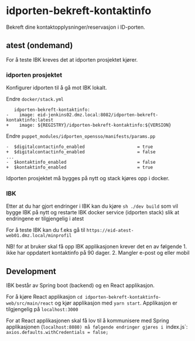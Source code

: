 # idporten-bekreft-kontaktinfo
Bekreft dine kontaktopplysninger/reservasjon i ID-porten.

## atest (ondemand)
For å teste IBK kreves det at idporten prosjektet kjører.


### idporten prosjektet
Konfigurer idporten til å gå mot IBK lokalt.

Endre `docker/stack.yml`
```
   idporten-bekreft-kontaktinfo:
-    image: eid-jenkins02.dmz.local:8082/idporten-bekreft-kontaktinfo:latest
+    image: ${REGISTRY}/idporten-bekreft-kontaktinfo:${VERSION}
```

Endre `puppet_modules/idporten_opensso/manifests/params.pp`
```
-  $digitalcontactinfo_enabled                    = true
+  $digitalcontactinfo_enabled                    = false
...
-  $kontaktinfo_enabled                           = false
+  $kontaktinfo_enabled                           = true
```

Idporten prosjektet må bygges på nytt og stack kjøres opp i docker.


### IBK
Etter at du har gjort endringer i IBK kan du kjøre
`sh ./dev build` som vil bygge IBK på nytt og restarte IBK docker service (idporten stack) slik at endringene er tilgjengelig i atest

For å teste IBK kan du f.eks gå til `https://eid-atest-web01.dmz.local/minprofil`

NB! for at bruker skal få opp IBK applikasjonen krever det en av følgende 1. ikke har oppdatert kontaktinfo på 90 dager. 2. Mangler e-post og eller mobil

## Development

IBK består av Spring boot (backend) og en React applikasjon.

For å kjøre React applikasjon
`cd idporten-bekreft-kontaktinfo-web/src/main/react` og kjør applikasjon med `yarn start`. Applikasjon er tilgjengelig på `localhost:3000`

For at React applikasjonen skal få lov til å kommunisere med Spring applikasjonen (`localhost:8080) må følgende endringer gjøres i `index.js`: ```
axios.defaults.withCredentials = false;```